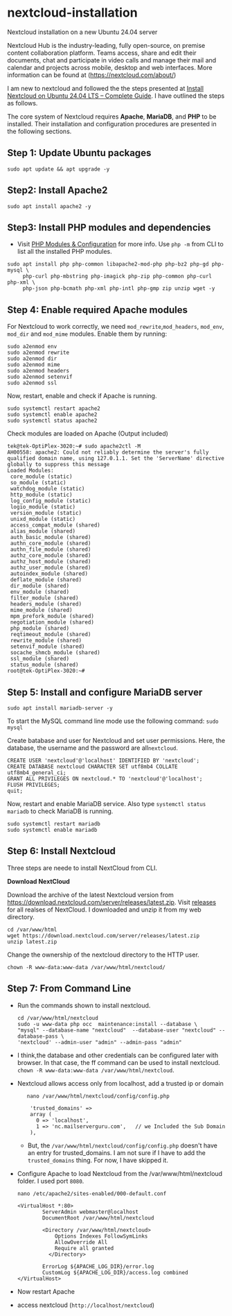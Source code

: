# nextcloud-installation
Nextcloud installation on a new Ubuntu 24.04 server

Nextcloud Hub is the industry-leading, fully open-source, on premise content collaboration platform. Teams access, share and edit their documents, chat and participate in video calls and manage their mail and calendar and projects across mobile, desktop and web interfaces. More information can be found at (https://nextcloud.com/about/)

I am new to nextcloud and followed the the steps presented at [Install Nextcloud on Ubuntu 24.04 LTS – Complete Guide](https://mailserverguru.com/install-nextcloud-on-ubuntu-24-04-lts/). I have outlined the steps as follows.

The core system of Nextcloud requires **Apache**, **MariaDB**, and **PHP** to be installed. Their installation and configuration procedures are presented in the following sections.
## Step 1: Update Ubuntu packages
`sudo apt update && apt upgrade -y`

## Step2: Install Apache2
```
sudo apt install apache2 -y
```
## Step3: Install PHP modules and dependencies
- Visit [PHP Modules & Configuration](https://docs.nextcloud.com/server/latest/admin_manual/installation/php_configuration.html/) for more info. Use `php -m` from CLI to list all the installed PHP modules.
```
sudo apt install php php-common libapache2-mod-php php-bz2 php-gd php-mysql \
     php-curl php-mbstring php-imagick php-zip php-common php-curl php-xml \
     php-json php-bcmath php-xml php-intl php-gmp zip unzip wget -y
```
## Step 4: Enable required Apache modules
For Nextcloud to work correctly, we need `mod_rewrite`,`mod_headers`, `mod_env`, `mod_dir` and `mod_mime` modules.
Enable them by running:
```
sudo a2enmod env
sudo a2enmod rewrite
sudo a2enmod dir
sudo a2enmod mime
sudo a2enmod headers
sudo a2enmod setenvif
sudo a2enmod ssl
```
Now, restart, enable and check if Apache is running.
```
sudo systemctl restart apache2
sudo systemctl enable apache2
sudo systemctl status apache2
```
Check modules are loaded on Apache (Output included)
```
tek@tek-OptiPlex-3020:~# sudo apache2ctl -M
AH00558: apache2: Could not reliably determine the server's fully qualified domain name, using 127.0.1.1. Set the 'ServerName' directive globally to suppress this message
Loaded Modules:
 core_module (static)
 so_module (static)
 watchdog_module (static)
 http_module (static)
 log_config_module (static)
 logio_module (static)
 version_module (static)
 unixd_module (static)
 access_compat_module (shared)
 alias_module (shared)
 auth_basic_module (shared)
 authn_core_module (shared)
 authn_file_module (shared)
 authz_core_module (shared)
 authz_host_module (shared)
 authz_user_module (shared)
 autoindex_module (shared)
 deflate_module (shared)
 dir_module (shared)
 env_module (shared)
 filter_module (shared)
 headers_module (shared)
 mime_module (shared)
 mpm_prefork_module (shared)
 negotiation_module (shared)
 php_module (shared)
 reqtimeout_module (shared)
 rewrite_module (shared)
 setenvif_module (shared)
 socache_shmcb_module (shared)
 ssl_module (shared)
 status_module (shared)
root@tek-OptiPlex-3020:~#
```
## Step 5: Install and configure MariaDB server
```
sudo apt install mariadb-server -y
```
To start the MySQL command line mode use the following command:
`sudo mysql`

Create batabase and user for Nextcloud and set user permissions. Here, the database, the username and the password are all`nextcloud`.
```
CREATE USER 'nextcloud'@'localhost' IDENTIFIED BY 'nextcloud';
CREATE DATABASE nextcloud CHARACTER SET utf8mb4 COLLATE utf8mb4_general_ci;
GRANT ALL PRIVILEGES ON nextcloud.* TO 'nextcloud'@'localhost';
FLUSH PRIVILEGES;
quit;

```
Now, restart and enable MariaDB service. Also type `systemctl status mariadb` to check MariaDB is running.
```
sudo systemctl restart mariadb
sudo systemctl enable mariadb
```
## Step 6: Install Nextcloud
Three steps are neede to install NextCloud from CLI.

**Download NextCloud**

Download the archive of the latest Nextcloud version from https://download.nextcloud.com/server/releases/latest.zip. Visit [releases](https://download.nextcloud.com/server/releases/) for all realses of NextCloud. I downloaded and unzip it from my web directory.
```
cd /var/www/html
wget https://download.nextcloud.com/server/releases/latest.zip
unzip latest.zip
```
Change the ownership of the nextcloud directory to the HTTP user.
```
chown -R www-data:www-data /var/www/html/nextcloud/
```
## Step 7:  From Command Line
- Run the commands shown to install nextcloud. 
  ```
  cd /var/www/html/nextcloud
  sudo -u www-data php occ  maintenance:install --database \
  "mysql" --database-name "nextcloud"  --database-user "nextcloud" --database-pass \
  'nextcloud' --admin-user "admin" --admin-pass "admin"
  ```
- I think,the database and other credentials can be configured later with browser. In that case, the ff command can be used to install nextcloud.
  `chown -R www-data:www-data /var/www/html/nextcloud`.
- Nextcloud allows access only from localhost, add a trusted ip or domain
  ```
	 nano /var/www/html/nextcloud/config/config.php
	
	  'trusted_domains' =>
	  array (
	    0 => 'localhost',
	    1 => 'nc.mailserverguru.com',   // we Included the Sub Domain
	  ),
   ```
	- But, the `/var/www/html/nextcloud/config/config.php` doesn't have an entry for trusted_domains. I am not sure if I have to add the `trusted_domains` thing. For now, I have skipped it.

- Configure Apache to load Nextcloud from the /var/www/html/nextcloud folder. I used port `8080`.
	```  
	nano /etc/apache2/sites-enabled/000-default.conf
	
	<VirtualHost *:80>
	        ServerAdmin webmaster@localhost
	        DocumentRoot /var/www/html/nextcloud
	        
	        <Directory /var/www/html/nextcloud>
	            Options Indexes FollowSymLinks
	            AllowOverride All
	            Require all granted
		      </Directory>
	        
	        ErrorLog ${APACHE_LOG_DIR}/error.log
	        CustomLog ${APACHE_LOG_DIR}/access.log combined
	</VirtualHost>
	```
- Now restart Apache
- access nextcloud (`http://localhost/nextcloud`)


  




